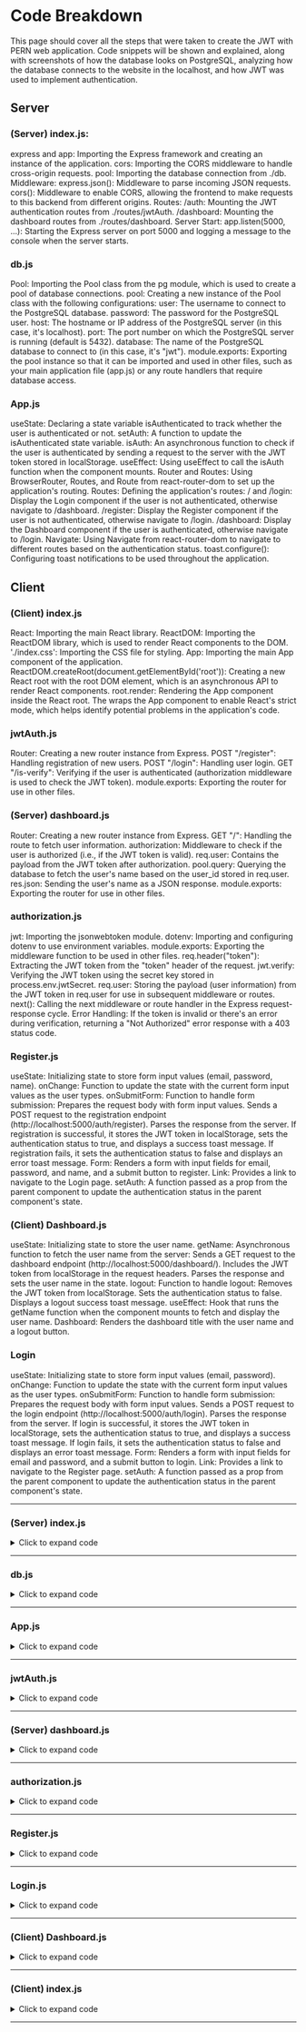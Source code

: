 <h1>Code Breakdown</h1>

<p>This page should cover all the steps that were taken to create the JWT with PERN web application. Code snippets will be shown and explained, along with screenshots of how the database looks on PostgreSQL, analyzing how the database connects to the website in the localhost, and how JWT was used to implement authentication.</p>

<h2>Server</h2>

<h3>(Server) index.js:</h3>

<p>
express and app: Importing the Express framework and creating an instance of the application.
cors: Importing the CORS middleware to handle cross-origin requests.
pool: Importing the database connection from ./db.
Middleware:
express.json(): Middleware to parse incoming JSON requests.
cors(): Middleware to enable CORS, allowing the frontend to make requests to this backend from different origins.
Routes:
/auth: Mounting the JWT authentication routes from ./routes/jwtAuth.
/dashboard: Mounting the dashboard routes from ./routes/dashboard.
Server Start:
app.listen(5000, ...): Starting the Express server on port 5000 and logging a message to the console when the server starts.
</p>

<h3>db.js</h3>

<p>
Pool: Importing the Pool class from the pg module, which is used to create a pool of database connections.
pool: Creating a new instance of the Pool class with the following configurations:
user: The username to connect to the PostgreSQL database.
password: The password for the PostgreSQL user.
host: The hostname or IP address of the PostgreSQL server (in this case, it's localhost).
port: The port number on which the PostgreSQL server is running (default is 5432).
database: The name of the PostgreSQL database to connect to (in this case, it's "jwt").
module.exports: Exporting the pool instance so that it can be imported and used in other files, such as your main application file (app.js) or any route handlers that require database access.
</p>

<h3>App.js</h3>

<p>
useState: Declaring a state variable isAuthenticated to track whether the user is authenticated or not.
setAuth: A function to update the isAuthenticated state variable.
isAuth: An asynchronous function to check if the user is authenticated by sending a request to the server with the JWT token stored in localStorage.
useEffect: Using useEffect to call the isAuth function when the component mounts.
Router and Routes: Using BrowserRouter, Routes, and Route from react-router-dom to set up the application's routing.
Routes: Defining the application's routes:
/ and /login: Display the Login component if the user is not authenticated, otherwise navigate to /dashboard.
/register: Display the Register component if the user is not authenticated, otherwise navigate to /login.
/dashboard: Display the Dashboard component if the user is authenticated, otherwise navigate to /login.
Navigate: Using Navigate from react-router-dom to navigate to different routes based on the authentication status.
toast.configure(): Configuring toast notifications to be used throughout the application.
</p>

<h2>Client</h2>

<h3>(Client) index.js</h3>

<p>
React: Importing the main React library.
ReactDOM: Importing the ReactDOM library, which is used to render React components to the DOM.
'./index.css': Importing the CSS file for styling.
App: Importing the main App component of the application.
ReactDOM.createRoot(document.getElementById('root')): Creating a new React root with the root DOM element, which is an asynchronous API to render React components.
root.render: Rendering the App component inside the React root. The <React.StrictMode> wraps the App component to enable React's strict mode, which helps identify potential problems in the application's code.
</p>

<h3>jwtAuth.js</h3>

<p>
Router: Creating a new router instance from Express.
POST "/register": Handling registration of new users.
POST "/login": Handling user login.
GET "/is-verify": Verifying if the user is authenticated (authorization middleware is used to check the JWT token).
module.exports: Exporting the router for use in other files.
</p>

<h3>(Server) dashboard.js</h3>

<p>
Router: Creating a new router instance from Express.
GET "/": Handling the route to fetch user information.
authorization: Middleware to check if the user is authorized (i.e., if the JWT token is valid).
req.user: Contains the payload from the JWT token after authorization.
pool.query: Querying the database to fetch the user's name based on the user_id stored in req.user.
res.json: Sending the user's name as a JSON response.
module.exports: Exporting the router for use in other files.
</p>

<h3>authorization.js</h3>

<p>
jwt: Importing the jsonwebtoken module.
dotenv: Importing and configuring dotenv to use environment variables.
module.exports: Exporting the middleware function to be used in other files.
req.header("token"): Extracting the JWT token from the "token" header of the request.
jwt.verify: Verifying the JWT token using the secret key stored in process.env.jwtSecret.
req.user: Storing the payload (user information) from the JWT token in req.user for use in subsequent middleware or routes.
next(): Calling the next middleware or route handler in the Express request-response cycle.
Error Handling: If the token is invalid or there's an error during verification, returning a "Not Authorized" error response with a 403 status code.
</p>

<h3>Register.js</h3>

<p>
useState: Initializing state to store form input values (email, password, name).
onChange: Function to update the state with the current form input values as the user types.
onSubmitForm: Function to handle form submission:
Prepares the request body with form input values.
Sends a POST request to the registration endpoint (http://localhost:5000/auth/register).
Parses the response from the server.
If registration is successful, it stores the JWT token in localStorage, sets the authentication status to true, and displays a success toast message.
If registration fails, it sets the authentication status to false and displays an error toast message.
Form: Renders a form with input fields for email, password, and name, and a submit button to register.
Link: Provides a link to navigate to the Login page.
setAuth: A function passed as a prop from the parent component to update the authentication status in the parent component's state.
</p>

<h3>(Client) Dashboard.js</h3>

<p>
useState: Initializing state to store the user name.
getName: Asynchronous function to fetch the user name from the server:
Sends a GET request to the dashboard endpoint (http://localhost:5000/dashboard/).
Includes the JWT token from localStorage in the request headers.
Parses the response and sets the user name in the state.
logout: Function to handle logout:
Removes the JWT token from localStorage.
Sets the authentication status to false.
Displays a logout success toast message.
useEffect: Hook that runs the getName function when the component mounts to fetch and display the user name.
Dashboard: Renders the dashboard title with the user name and a logout button.
</p>

<h3>Login</h3>

<p>
useState: Initializing state to store form input values (email, password).
onChange: Function to update the state with the current form input values as the user types.
onSubmitForm: Function to handle form submission:
Prepares the request body with form input values.
Sends a POST request to the login endpoint (http://localhost:5000/auth/login).
Parses the response from the server.
If login is successful, it stores the JWT token in localStorage, sets the authentication status to true, and displays a success toast message.
If login fails, it sets the authentication status to false and displays an error toast message.
Form: Renders a form with input fields for email and password, and a submit button to login.
Link: Provides a link to navigate to the Register page.
setAuth: A function passed as a prop from the parent component to update the authentication status in the parent component's state.
</p>

<hr>

### <h3>(Server) index.js</h3>

<details>
<summary>Click to expand code</summary>

```js

// Importing required modules
const express = require("express");
const app = express();
const cors = require("cors");
const pool = require("./db");  // Importing the database connection

// Middleware
app.use(express.json());  // Middleware to parse JSON requests
app.use(cors());  // Middleware to enable CORS (Cross-Origin Resource Sharing)

// Routes

// Authentication routes for registering and logging in users
app.use("/auth", require("./routes/jwtAuth"));

// Dashboard route to access user dashboard
app.use("/dashboard", require("./routes/dashboard"));

// Start the server
app.listen(5000, () => {
    console.log("Server is running on port 5000");  // Logging a message when the server starts
});

```
</details>

<hr>

### <h3>db.js</h3>

<details>
<summary>Click to expand code</summary>

```js

const Pool = require("pg").Pool;  // Importing the Pool class from the 'pg' module

// Creating a new Pool instance with database connection configurations
const pool = new Pool({
    user: "postgres",       // Database user
    password: "1234",       // Database password
    host: "localhost",      // Database host
    port: 5432,             // Database port
    database: "jwt"         // Database name
});

// Exporting the pool instance to be used in other files
module.exports = pool;


```
</details>

<hr>

### <h3>App.js</h3>

<details>
<summary>Click to expand code</summary>

```js

import React, { Fragment, useState, useEffect } from 'react';
import './App.css';

import { toast } from 'react-toastify';  // Importing toast notifications
import 'react-toastify/dist/ReactToastify.css';

import { BrowserRouter as Router, Routes, Route, Navigate } from "react-router-dom";  // Importing routing components

// Components
import Dashboard from "./components/Dashboard";
import Login from "./components/Login";
import Register from "./components/Register";

toast.configure();  // Configuring toast notifications

function App() {

  const [isAuthenticated, setIsAuthenticated] = useState(false);  // State to track authentication status

  // Function to set authentication status
  const setAuth = (boolean) => {
    setIsAuthenticated(boolean);
  };

  // Function to check if user is authenticated
  async function isAuth() {
    try {
      const response = await fetch("http://localhost:5000/auth/is-verify", {
        method: "GET",
        headers: { token: localStorage.token }  // Sending the JWT token stored in localStorage
      });

      const parseRes = await response.json();

      // Setting isAuthenticated based on the response
      parseRes === true ? setIsAuthenticated(true) : setIsAuthenticated(false);
    } catch (err) {
      console.error(err.message);
    }
  }

  useEffect(() => {
    isAuth();  // Calling isAuth function when the component mounts
  });

  return (
    <Fragment>
      <Router>
        <div className="container">
          <Routes>
            {/* Route to display Login component if not authenticated, otherwise navigate to Dashboard */}
            <Route exact path="/" element={!isAuthenticated ? <Login setAuth={setAuth} /> : <Navigate to="/dashboard" />} />
            
            {/* Route to display Login component if not authenticated, otherwise navigate to Dashboard */}
            <Route exact path="/login" element={!isAuthenticated ? <Login setAuth={setAuth} /> : <Navigate to="/dashboard" />} />
            
            {/* Route to display Register component if not authenticated, otherwise navigate to Login */}
            <Route exact path="/register" element={!isAuthenticated ? <Register setAuth={setAuth} /> : <Navigate to="/login" />} />
            
            {/* Route to display Dashboard component if authenticated, otherwise navigate to Login */}
            <Route exact path="/dashboard" element={isAuthenticated ? <Dashboard setAuth={setAuth} /> : <Navigate to="/login" />} />
          </Routes>
        </div>
      </Router>
    </Fragment>
  );
}

export default App;


```
</details>

<hr>

### <h3>jwtAuth.js</h3>

<details>
<summary>Click to expand code</summary>

```js

const router = require("express").Router();  // Importing the Router module from Express
const pool = require("../db");  // Importing the database connection
const bcrypt = require("bcrypt");  // Importing bcrypt for password hashing
const jwtGenerator = require("../utils/jwtGenerator");  // Importing the JWT token generator
const validInfo = require("../middleware/validInfo");  // Importing middleware for input validation
const authorization = require("../middleware/authorization");  // Importing middleware for authorization

// Registering a new user
router.post("/register", validInfo, async(req, res) => {
    try {
        // Destructure the request body (name, email, password)
        const { name, email, password} = req.body;

        // Check if user exists (if user exists, throw error)
        const user = await pool.query("SELECT * FROM users WHERE user_email = $1", [email]);
        if(user.rows.length != 0){
            return res.status(401).json("User already exists");
        }

        // Bcrypt the user password
        const saltRound = 10;
        const salt = await bcrypt.genSalt(saltRound);
        const bcryptPassword = await bcrypt.hash(password, salt);

        // Insert the new user into the database
        const newUser = await pool.query("INSERT INTO users (user_name, user_email, user_password) VALUES ($1, $2, $3) RETURNING *", [name, email, bcryptPassword]);

        // Generate JWT token
        const token = jwtGenerator(newUser.rows[0].user_id);

        // Send token as response
        res.json({token});

    } catch (err) {
        console.error(err.message);
        res.status(500).send("Server Error");
    }
});

// Login route
router.post("/login", validInfo, async(req, res) => {
    try {
        // Destructure the request body
        const {email, password} = req.body;

        // Check if user doesn't exist
        const user = await pool.query("SELECT * FROM users WHERE user_email = $1", [email]);
        if(user.rows.length === 0){
            return res.status(401).json("Password or Email is incorrect");
        }

        // Check if incoming password matches the database password
        const validPassword =  await bcrypt.compare(password, user.rows[0].user_password);
        if(!validPassword){
            return res.status(401).json("Password or Email is incorrect");
        }

        // Generate JWT token
        const token = jwtGenerator(user.rows[0].user_id);

        // Send token as response
        res.json({token});

    } catch (err) {
        console.error(err.message);
        res.status(500).send("Server Error");
    }
});

// Verify user route
router.get("/is-verify", authorization, async (req, res) => {
    try {
        // Send true if user is verified
        res.json(true);
    } catch (err) {
        console.error(err.message);
        res.status(500).send("Server Error");
    }
});

module.exports = router;  // Exporting the router


```
</details>

<hr>

### <h3>(Server) dashboard.js</h3>

<details>
<summary>Click to expand code</summary>

```js

const router = require("express").Router();  // Importing the Router module from Express
const pool = require("../db");  // Importing the database connection
const authorization = require('../middleware/authorization');  // Importing middleware for authorization

// Get user information route
router.get("/", authorization, async(req, res) => {
    try {
        // req.user has the payload from the JWT token
        // Fetch user name from the database based on user_id stored in req.user

        const user = await pool.query("SELECT user_name FROM users WHERE user_id = $1", [req.user]);

        // Send the user's name as a response
        res.json(user.rows[0]);
    } catch (err) {
        console.error(err.message);
        res.status(500).json("Server Error");
    }
});

module.exports = router;  // Exporting the router


```
</details>

<hr>

### <h3>authorization.js</h3>

<details>
<summary>Click to expand code</summary>

```js

const jwt = require("jsonwebtoken");  // Importing the jsonwebtoken module
require("dotenv").config();  // Importing and configuring dotenv for environment variables

module.exports = async(req, res, next) => {
    try {
        const jwtToken = req.header("token");  // Extracting the JWT token from the request header

        // If no token is found in the header, return an error response
        if(!jwtToken){
            return res.status(403).json("Not Authorized");
        }

        // Verifying the JWT token using the secret key from environment variables
        const payload = jwt.verify(jwtToken, process.env.jwtSecret);

        // Storing the payload (user information) in req.user for use in subsequent middleware or routes
        req.user = payload.user;

        // Calling the next middleware or route handler
        next();

    } catch (err) {
        // If the token is invalid or there's an error, return an error response
        return res.status(403).json("Not Authorized");
    }
};


```
</details>

<hr>

### <h3>Register.js</h3>

<details>
<summary>Click to expand code</summary>

```js

import React, {Fragment, useState} from "react";
import {Link} from "react-router-dom";
import {toast} from "react-toastify";

const Register = ({setAuth}) => {

    // State to store form input values
    const [inputs, setInputs] = useState({
        email: "",
        password: "",
        name: ""
    });

    // Destructuring input values from state
    const {email, password, name} = inputs;

    // Function to update input values when user types in the form fields
    const onChange = (e) => {
        setInputs({...inputs, [e.target.name] : e.target.value});
    };

    // Function to handle form submission
    const onSubmitForm =  async (e) => {
        e.preventDefault();

        try {
            // Prepare request body
            const body = {email, password, name};
            
            // Send POST request to register endpoint
            const response = await fetch("http://localhost:5000/auth/register", {
                method: "POST",
                headers: {"Content-Type" : "application/json"},
                body: JSON.stringify(body)
            });

            // Parse the response
            const parseRes = await response.json();

            // If registration is successful
            if(parseRes.token){
                // Store the token in localStorage
                localStorage.setItem("token", parseRes.token);

                // Set authentication status to true
                setAuth(true);
                
                // Display success toast message
                toast.success("Registered Successfully!");
            }else{
                // Set authentication status to false
                setAuth(false);
                
                // Display error toast message
                toast.error(parseRes);
            }

        } catch (err) {
            // Log error to console
            console.error(err.message);
        }
    };

    return (
        <Fragment>
            <h1 className="text-center my-5">Register</h1>
            {/* Register form */}
            <form onSubmit={onSubmitForm}>
                <input type="email" name="email" placeholder="Email" className="form-control my-3" value={email} onChange={e => onChange(e)}/>
                <input type="password" name="password" placeholder="Password" className="form-control my-3" value={password} onChange={e => onChange(e)}/>
                <input type="text" name="name" placeholder="Name" className="form-control my-3" value={name} onChange={e => onChange(e)}/>
                <button className="btn-success btn-block">Submit</button>
            </form>
            {/* Link to Login page */}
            <Link to="/login">Login</Link>
        </Fragment>
    );
};

export default Register;


```
</details>

<hr>

### <h3>Login.js</h3>

<details>
<summary>Click to expand code</summary>

```js

import React, {Fragment, useState} from "react";
import {Link} from "react-router-dom";
import {toast} from "react-toastify";

const Login = ({setAuth}) => {

    // State to store form input values
    const [inputs, setInputs] = useState({
        email: "",
        password: ""
    });

    // Destructuring input values from state
    const {email, password} = inputs;

    // Function to update input values when user types in the form fields
    const onChange = (e) => {
        setInputs({...inputs, [e.target.name]: e.target.value});
    };

    // Function to handle form submission
    const onSubmitForm = async (e) => {
        e.preventDefault();
        try {
            // Prepare request body
            const body = {email, password};
            
            // Send POST request to login endpoint
            const response = await fetch("http://localhost:5000/auth/login", {
                method: "POST",
                headers: {"Content-Type": "application/json"},
                body: JSON.stringify(body)
            });

            // Parse the response
            const parseRes = await response.json();

            // If login is successful
            if(parseRes.token){
                // Store the token in localStorage
                localStorage.setItem("token", parseRes.token);

                // Set authentication status to true
                setAuth(true);
                
                // Display success toast message
                toast.success("Logged in successfully!");
            }else{
                // Set authentication status to false
                setAuth(false);
                
                // Display error toast message
                toast.error(parseRes);
            }

        } catch (err) {
            // Log error to console
            console.error(err.message);
        }
    };

    return (
        <Fragment>
            {/* Login title */}
            <h1 className="text-center my-5">Login</h1>
            {/* Login form */}
            <form onSubmit={onSubmitForm}>
                <input type="email" name="email" placeholder="Email" className="form-control my-3" value={email} onChange={e => onChange(e)}/>
                <input type="password" name="password" placeholder="Password" className="form-control my-3" value={password} onChange={e => onChange(e)}/>
                <button className="btn btn-success btn-block">Submit</button>
            </form>
            {/* Link to Register page */}
            <Link to="/register">Register</Link>
        </Fragment>
    );
};

export default Login;


```
</details>

<hr>

### <h3>(Client) Dashboard.js</h3>

<details>
<summary>Click to expand code</summary>

```js

import React, {Fragment, useState, useEffect} from "react";
import {toast} from "react-toastify";

const Dashboard = ({setAuth}) => {

    // State to store user name
    const [name, setName] = useState("");

    // Function to fetch user name from the server
    async function getName(){
        try {
            // Fetch user name from the server
            const response = await fetch("http://localhost:5000/dashboard/", {
                method : "GET",
                headers: {token: localStorage.token}
            });

            // Parse the response
            const parseRes = await response.json();

            // Set the user name in the state
            setName(parseRes.user_name);
        } catch (err) {
            // Log error to console
            console.error(err.message);
        }
    }

    // Function to handle logout
    const logout = (e) => {
        e.preventDefault();
        // Remove token from localStorage
        localStorage.removeItem("token");
        
        // Set authentication status to false
        setAuth(false);
        
        // Display logout success toast message
        toast.success("Logged out successfully!");
    };

    // useEffect to fetch user name when the component mounts
    useEffect(() =>{
        getName();
    }, []);

    return (
        <Fragment>
            {/* Dashboard title with user name */}
            <h1>Dashboard {name}</h1>
            {/* Logout button */}
            <button className="btn btn-primary" onClick={e => logout(e)}>Logout</button>
        </Fragment>
    );
};

export default Dashboard;


```
</details>

<hr>

### <h3>(Client) index.js</h3>

<details>
<summary>Click to expand code</summary>

```js

import React from 'react';
import ReactDOM from 'react-dom/client';
import './index.css';
import App from './App';

// Creating a new React root with the root DOM element
const root = ReactDOM.createRoot(document.getElementById('root'));

// Rendering the App component inside the React root
root.render(
  <React.StrictMode>  {/* Enabling React's strict mode */}
    <App />  {/* Rendering the App component */}
  </React.StrictMode>
);


```
</details>

<hr>




